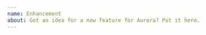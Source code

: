 ```yaml
---
name: Enhancement
about: Got an idea for a new feature for Aurora? Put it here.
---
```

<!--
Thank you for helping to improve the Aurora lighting software.

Please describe your suggested idea in-depth below. What will it do? How will it work?
-->